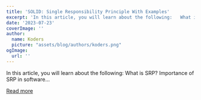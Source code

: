 ```yaml
---
title: 'SOLID: Single Responsibility Principle With Examples'
excerpt: 'In this article, you will learn about the following:   What is SRP? Importance of SRP in software...'
date: '2023-07-23'
coverImage: ''
author:
  name: Koders
  picture: "assets/blog/authors/koders.png"
ogImage:
  url: ''
---
```


In this article, you will learn about the following:   What is SRP? Importance of SRP in software...

[Read more](https://dev.to/ggorantala/solid-single-responsibility-principle-with-examples-h0f)
